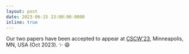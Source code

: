 ```yaml
---
layout: post
date: 2023-06-15 13:00:00-0000
inline: true
---
```


Our two papers have been accepted to appear at
<a href="https://cscw.acm.org/2023/">CSCW'23</a>, Minneapolis, MN, USA (Oct 2023). :sparkles: :smile:
